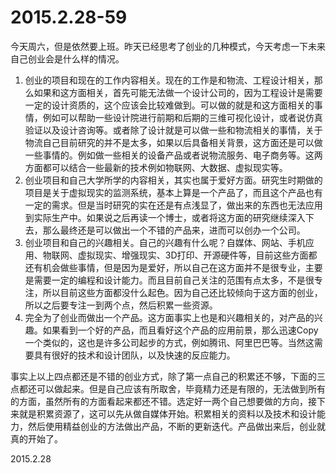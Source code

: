 2015.2.28-59
=============
今天周六，但是依然要上班。昨天已经思考了创业的几种模式，今天考虑一下未来自己创业会是什么样的情况。

1. 创业的项目和现在的工作内容相关。现在的工作是和物流、工程设计相关，那么如果和这方面相关，首先可能无法做一个设计公司的，因为工程设计是需要一定的设计资质的，这个应该会比较难做到。可以做的就是和这方面相关的事情，例如可以帮助一些设计院进行前期和后期的三维可视化设计，或者说仿真验证以及设计咨询等。或者除了设计就是可以做一些和物流相关的事情，关于物流自己目前研究的并不是太多，如果以后具备相关背景，这方面还是可以做一些事情的。例如做一些相关的设备产品或者说物流服务、电子商务等。这两方面都可以结合一些最新的技术例如物联网、大数据、虚拟现实等。
2. 创业项目和自己大学所学的内容相关，其实也属于爱好方面。研究生时期做的项目是关于虚拟现实的监测系统，基本上算是一个产品了，而且这个产品也有一定的需求。但是当时研究的实在还是有点浅显了，做出来的东西也无法应用到实际生产中。如果说之后再读一个博士，或者将这方面的研究继续深入下去，那么最终还是可以做出一个不错的产品来，进而可以创办一个公司。
3. 创业项目和自己的兴趣相关。自己的兴趣有什么呢？自媒体、网站、手机应用、物联网、虚拟现实、增强现实、3D打印、开源硬件等，目前这些方面都还有机会做些事情，但是因为是爱好，所以自己在这方面并不是很专业，主要是需要一定的编程和设计能力。而且目前自己关注的范围有点太多，不是很专注，所以目前这些方面都没什么起色。因为自己还比较倾向于这方面的创业，所以之后要专注一到两个点，然后积累一些资源。
4. 完全为了创业而做出一个产品。这方面事实上也是和兴趣相关的，对产品的兴趣。如果看到一个好的产品，而且看好这个产品的应用前景，那么迅速Copy一个类似的，这也是许多公司起步的方式，例如腾讯、阿里巴巴等。当然这需要具有很好的技术和设计团队，以及快速的反应能力。

事实上以上四点都还是不错的创业方式，除了第一点自己的积累还不够，下面的三点都还可以做起来。但是自己应该有所取舍，毕竟精力还是有限的，无法做到所有的方面，虽然所有的方面看起来都还不错。选定好一两个自己想要做的方向，接下来就是积累资源了，这可以先从做自媒体开始。积累相关的资料以及技术和设计能力，然后使用精益创业的方法做出产品，不断的更新迭代。产品做出来后，创业就真的开始了。

2015.2.28